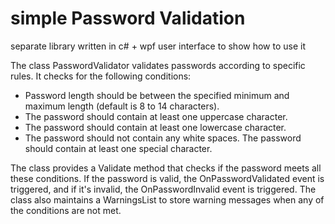 # simple Password Validation 
separate library written in c# + wpf user interface to show how to use it

The class PasswordValidator validates passwords according to specific rules. It checks for the following conditions:

- Password length should be between the specified minimum and maximum length (default is 8 to 14 characters).
- The password should contain at least one uppercase character.
- The password should contain at least one lowercase character.
- The password should not contain any white spaces.
 The password should contain at least one special character.
 
The class provides a Validate method that checks if the password meets all these conditions.
If the password is valid, the OnPasswordValidated event is triggered, and if it's invalid, the OnPasswordInvalid event is triggered.
The class also maintains a WarningsList to store warning messages when any of the conditions are not met.
